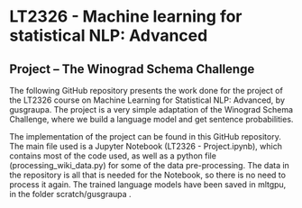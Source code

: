 # LT2326 - Machine learning for statistical NLP: Advanced
## Project – The Winograd Schema Challenge

The following GitHub repository presents the work done for the project of the LT2326 course on Machine Learning for Statistical NLP: Advanced, by gusgraupa. The project is a very simple adaptation of the Winograd Schema Challenge, where we build a language model and get sentence probabilities. 

The implementation of the project can be found in this GitHub repository. The main file used is a Jupyter Notebook (LT2326 - Project.ipynb), which contains most of the code used, as well as a python file (processing_wiki_data.py) for some of the data pre-processing. The data in the repository is all that is needed for the Notebook, so there is no need to process it again. The trained language models have been saved in mltgpu, in the folder scratch/gusgraupa .
